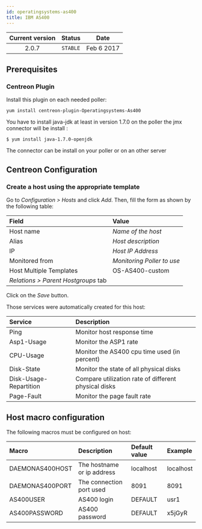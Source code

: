 ```yaml
---
id: operatingsystems-as400
title: IBM AS400
---
```


| Current version | Status | Date |
| :-: | :-: | :-: |
| 2.0.7 | `STABLE` | Feb  6 2017 |

## Prerequisites

### Centreon Plugin

Install this plugin on each needed poller:

``` shell
yum install centreon-plugin-Operatingsystems-As400
```

You have to install java-jdk at least in version 1.7.0 on the poller the jmx connector will be install :

    $ yum install java-1.7.0-openjdk

The connector can be install on your poller or on an other server

## Centreon Configuration

### Create a host using the appropriate template

Go to *Configuration \> Hosts* and click *Add*. Then, fill the form as shown by the following table:

| Field                                | Value                      |
| :----------------------------------- | :------------------------- |
| Host name                            | *Name of the host*         |
| Alias                                | *Host description*         |
| IP                                   | *Host IP Address*          |
| Monitored from                       | *Monitoring Poller to use* |
| Host Multiple Templates              | OS-AS400-custom            |
| *Relations \> Parent Hostgroups* tab |                            |

Click on the *Save* button.

Those services were automatically created for this host:

| Service                | Description                                          |
| :--------------------- | :--------------------------------------------------- |
| Ping                   | Monitor host response time                           |
| Asp1-Usage             | Monitor the ASP1 rate                                |
| CPU-Usage              | Monitor the AS400 cpu time used (in percent)         |
| Disk-State             | Monitor the state of all physical disks              |
| Disk-Usage-Repartition | Compare utilization rate of different physical disks |
| Page-Fault             | Monitor the page fault rate                          |

## Host macro configuration

The following macros must be configured on host:

| Macro           | Description                | Default value | Example   |
| :-------------- | :------------------------- | :------------ | :-------- |
| DAEMONAS400HOST | The hostname or ip address | localhost     | localhost |
| DAEMONAS400PORT | The connection port used   | 8091          | 8091      |
| AS400USER       | AS400 login                | DEFAULT       | usr1      |
| AS400PASSWORD   | AS400 password             | DEFAULT       | x5jGyR    |


